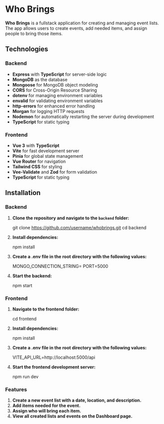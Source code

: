 # Who Brings

**Who Brings** is a fullstack application for creating and managing event lists. The app allows users to create events, add needed items, and assign people to bring those items.

## Technologies

### Backend
- **Express** with **TypeScript** for server-side logic
- **MongoDB** as the database
- **Mongoose** for MongoDB object modeling
- **CORS** for Cross-Origin Resource Sharing
- **dotenv** for managing environment variables
- **envalid** for validating environment variables
- **http-errors** for enhanced error handling
- **Morgan** for logging HTTP requests
- **Nodemon** for automatically restarting the server during development
- **TypeScript** for static typing

### Frontend
- **Vue 3** with **TypeScript**
- **Vite** for fast development server
- **Pinia** for global state management
- **Vue Router** for navigation
- **Tailwind CSS** for styling
- **Vee-Validate** and **Zod** for form validation
- **TypeScript** for static typing

## Installation

### Backend

1. **Clone the repository and navigate to the `backend` folder:**

   git clone https://github.com/username/whobrings.git
   cd backend

2. **Install dependencies:**

    npm install

3. **Create a .env file in the root directory with the following values:**

    MONGO_CONNECTION_STRING=<your-mongodb-connection-string>
    PORT=5000

4. **Start the backend:**

    npm start

### Frontend

1. **Navigate to the frontend folder:**

    cd frontend

2. **Install dependencies:**

    npm install

3. **Create a .env file in the root directory with the following values:**

    VITE_API_URL=http://localhost:5000/api

4. **Start the frontend development server:**

    npm run dev

### Features

1. **Create a new event list with a date, location, and description.**
2. **Add items needed for the event.**
3. **Assign who will bring each item.**
4. **View all created lists and events on the Dashboard page.**